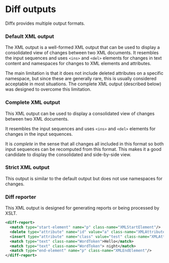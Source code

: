 
Diff outputs
===

Diffx provides multiple output formats.

### Default XML output

The XML output is a well-formed XML output that can be used to display a consolidated 
view of changes between two XML documents. It resembles the input sequences and uses 
`<ins>` and `<del>` elements for changes in text content and namespaces for changes 
to XML elements and attributes.

The main limitation is that it does not include deleted attributes on a specific 
namespace, but since these are generally rare, this is usually considered acceptable 
in most situations. The complete XML output (described below) was designed to overcome
this limitation.


### Complete XML output

This XML output can be used to display a consolidated view of changes between two XML
documents.

It resembles the input sequences and uses `<ins>` and `<del>` elements for changes in
the input sequences.

It is *complete* in the sense that all changes all included in this format so both 
input sequences can be recomputed from this format. This makes it a good candidate
to display the consolidated and side-by-side view.

### Strict XML output

This output is similar to the default output but does not use namespaces for changes.

### Diff reporter

This XML output is designed for generating reports or being processed by XSLT.

```xml
<diff-report>
  <match type="start-element" name="p" class-name="XMLStartElement"/>
  <delete type="attribute" name="id" value="a" class-name="XMLAttribute"/>
  <insert type="attribute" name="class" value="test" class-name="XMLAttribute"/>
  <match type="text" class-name="WordToken">Hello</match>
  <match type="text" class-name="WordToken"> night</match>
  <match type="end-element" name="p" class-name="XMLEndElement"/>
</diff-report>
```
